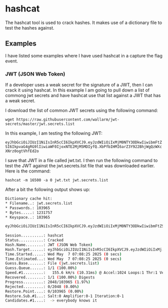 # hashcat

The hashcat tool is used to crack hashes. It makes use of a dictionary file to test the hashes against.

## Examples

I have listed some examples where I have used hashcat in a capture the flag event.

### JWT (JSON Web Token)

If a developer uses a weak secret for the signature of a JWT, then I can crack it using hashcat. In this example I am going to pull down a list of commong jwt secrets and have hashcat use that list against a JWT that has a weak secret.

I download the list of common JWT secrets using the following command:

`wget https://raw.githubusercontent.com/wallarm/jwt-secrets/master/jwt.secrets.list`

In this example, I am testing the following JWT:

`eyJhbGciOiJIUzI1NiIsInR5cCI6IkpXVCJ9.eyJzdWIiOiIxMjM0NTY3ODkwIiwibmFtZSI6IkpvaG4gRG9lIiwiaWF0IjoxNTE2MjM5MDIyfQ.XbPfbIHMI6arZ3Y922BhjWgQzWXcXNrz0ogtVhfEd2o`

I save that JWT in a file called jwt.txt. I then run the following command to test the JWT against the jwt.secrets.list file that was downloaded earlier. Here is the command:

`hashcat -m 16500 -a 0 jwt.txt jwt.secrets.list`

After a bit the following output shows up:

```bash
Dictionary cache hit:
* Filename..: jwt.secrets.list
* Passwords.: 103965
* Bytes.....: 1231757
* Keyspace..: 103965

eyJhbGciOiJIUzI1NiIsInR5cCI6IkpXVCJ9.eyJzdWIiOiIxMjM0NTY3ODkwIiwibmFtZSI6IkpvaG4gRG9lIiwiaWF0IjoxNTE2MjM5MDIyfQ.XbPfbIHMI6arZ3Y922BhjWgQzWXcXNrz0ogtVhfEd2o:secret
                                                 
Session..........: hashcat
Status...........: Cracked
Hash.Name........: JWT (JSON Web Token)
Hash.Target......: eyJhbGciOiJIUzI1NiIsInR5cCI6IkpXVCJ9.eyJzdWIiOiIxMj...hfEd2o
Time.Started.....: Wed May  7 07:08:25 2025 (0 secs)
Time.Estimated...: Wed May  7 07:08:25 2025 (0 secs)
Guess.Base.......: File (jwt.secrets.list)
Guess.Queue......: 1/1 (100.00%)
Speed.#1.........:   155.6 kH/s (10.31ms) @ Accel:1024 Loops:1 Thr:1 Vec:8
Recovered........: 1/1 (100.00%) Digests
Progress.........: 2048/103965 (1.97%)
Rejected.........: 0/2048 (0.00%)
Restore.Point....: 0/103965 (0.00%)
Restore.Sub.#1...: Salt:0 Amplifier:0-1 Iteration:0-1
Candidates.#1....:  -> everybody knows it
```
